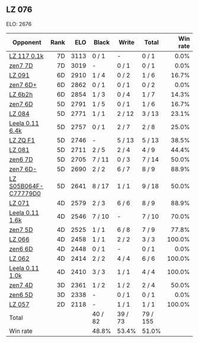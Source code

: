 ## LZ 076 ##

ELO: 2676

Opponent | Rank | ELO | Black | Write | Total | Win rate
---------|-----:|----:|-------|-------|-------|-------:
[LZ 117 0.1k](LZ%20117%200.1k.md) | 7D | 3113 | 0 / 1 | - | 0 / 1 | 0.0%
[zen7 7D](zen7%207D.md) | 7D | 3019 | - | 0 / 1 | 0 / 1 | 0.0%
[LZ 091](LZ%20091.md) | 6D | 2910 | 1 / 4 | 0 / 2 | 1 / 6 | 16.7%
[zen7 6D+](zen7%206D+.md) | 6D | 2862 | 0 / 1 | 0 / 1 | 0 / 2 | 0.0%
[LZ 6b2h](LZ%206b2h.md) | 6D | 2854 | 1 / 3 | 0 / 4 | 1 / 7 | 14.3%
[zen7 6D](zen7%206D.md) | 5D | 2791 | 1 / 5 | 0 / 1 | 1 / 6 | 16.7%
[LZ 084](LZ%20084.md) | 5D | 2771 | 1 / 1 | 2 / 12 | 3 / 13 | 23.1%
[Leela 0.11 6.4k](Leela%200.11%206.4k.md) | 5D | 2757 | 0 / 1 | 2 / 7 | 2 / 8 | 25.0%
[LZ ZQ F1](LZ%20ZQ%20F1.md) | 5D | 2746 | - | 5 / 13 | 5 / 13 | 38.5%
[LZ 081](LZ%20081.md) | 5D | 2711 | 2 / 5 | 2 / 4 | 4 / 9 | 44.4%
[zen6 7D](zen6%207D.md) | 5D | 2705 | 7 / 11 | 0 / 3 | 7 / 14 | 50.0%
[zen7 6D-](zen7%206D-.md) | 5D | 2690 | 2 / 2 | 6 / 7 | 8 / 9 | 88.9%
[LZ S05B064F-C77779D0](LZ%20S05B064F-C77779D0.md) | 5D | 2641 | 8 / 17 | 1 / 1 | 9 / 18 | 50.0%
[LZ 071](LZ%20071.md) | 4D | 2579 | 2 / 3 | 6 / 6 | 8 / 9 | 88.9%
[Leela 0.11 1.6k](Leela%200.11%201.6k.md) | 4D | 2546 | 7 / 10 | - | 7 / 10 | 70.0%
[zen7 5D](zen7%205D.md) | 4D | 2525 | 1 / 1 | 6 / 8 | 7 / 9 | 77.8%
[LZ 066](LZ%20066.md) | 4D | 2458 | 1 / 1 | 2 / 2 | 3 / 3 | 100.0%
[zen6 6D](zen6%206D.md) | 4D | 2448 | 0 / 1 | - | 0 / 1 | 0.0%
[LZ 062](LZ%20062.md) | 4D | 2414 | 2 / 2 | 4 / 4 | 6 / 6 | 100.0%
[Leela 0.11 1.0k](Leela%200.11%201.0k.md) | 4D | 2410 | 3 / 3 | 1 / 1 | 4 / 4 | 100.0%
[zen7 4D](zen7%204D.md) | 3D | 2361 | 1 / 2 | 1 / 2 | 2 / 4 | 50.0%
[zen6 5D](zen6%205D.md) | 3D | 2338 | - | 0 / 1 | 0 / 1 | 0.0%
[LZ 057](LZ%20057.md) | 2D | 2118 | - | 1 / 1 | 1 / 1 | 100.0%
Total | | | 40 / 82 | 39 / 73 | 79 / 155 | 
Win rate| | | 48.8% | 53.4% | 51.0% | 
